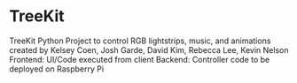 # TreeKit
TreeKit Python Project to control RGB lightstrips, music, and animations created by Kelsey Coen, Josh Garde, David Kim, Rebecca Lee, Kevin Nelson
Frontend: UI/Code executed from client
Backend: Controller code to be deployed on Raspberry Pi
